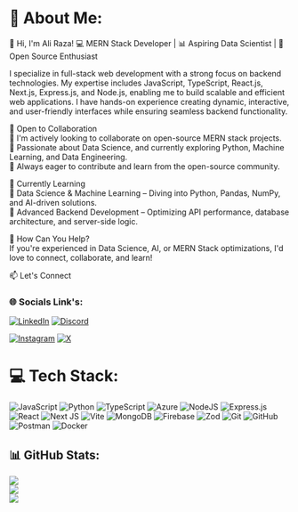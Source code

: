 # 💫 About Me:

👋 Hi, I'm Ali Raza!
💻 MERN Stack Developer | 📊 Aspiring Data Scientist | 🚀 Open Source Enthusiast

I specialize in full-stack web development with a strong focus on backend technologies. My expertise includes JavaScript, TypeScript, React.js, Next.js, Express.js, and Node.js, enabling me to build scalable and efficient web applications. I have hands-on experience creating dynamic, interactive, and user-friendly interfaces while ensuring seamless backend functionality.

👥 Open to Collaboration<br>
🔹 I'm actively looking to collaborate on open-source MERN stack projects.<br>
🔹 Passionate about Data Science, and currently exploring Python, Machine Learning, and Data Engineering.<br>
🔹 Always eager to contribute and learn from the open-source community.<br>

🌱 Currently Learning<br>
📌 Data Science & Machine Learning – Diving into Python, Pandas, NumPy, and AI-driven solutions.<br>
📌 Advanced Backend Development – Optimizing API performance, database architecture, and server-side logic.<br>

🚀 How Can You Help?<br>
If you're experienced in Data Science, AI, or MERN Stack optimizations, I'd love to connect, collaborate, and learn!<br> 



📫 Let's Connect
### 🌐 Socials Link's:

[![LinkedIn](https://img.shields.io/badge/LinkedIn-%230077B5.svg?logo=linkedin&logoColor=white)](https://linkedin.com/in/malirazaansari)
[![Discord](https://img.shields.io/badge/Discord-%237289DA.svg?logo=discord&logoColor=white)](https://discord.gg/malirazaansari)

[![Instagram](https://img.shields.io/badge/Instagram-%23E4405F.svg?logo=Instagram&logoColor=white)](https://instagram.com/mali_razaansari)
[![X](https://img.shields.io/badge/X-black.svg?logo=X&logoColor=white)](https://x.com/MAliRazaAnsari)

# 💻 Tech Stack:

![JavaScript](https://img.shields.io/badge/javascript-%23323330.svg?style=flat&logo=javascript&logoColor=%23F7DF1E)
![Python](https://img.shields.io/badge/python-3670A0?style=flat&logo=python&logoColor=ffdd54)
![TypeScript](https://img.shields.io/badge/typescript-%23007ACC.svg?style=flat&logo=typescript&logoColor=white)
![Azure](https://img.shields.io/badge/azure-%230072C6.svg?style=flat&logo=microsoftazure&logoColor=white)
![NodeJS](https://img.shields.io/badge/node.js-6DA55F?style=flat&logo=node.js&logoColor=white)
![Express.js](https://img.shields.io/badge/express.js-%23404d59.svg?style=flat&logo=express&logoColor=%2361DAFB)
![React](https://img.shields.io/badge/react-%2320232a.svg?style=flat&logo=react&logoColor=%2361DAFB)
![Next JS](https://img.shields.io/badge/Next-black?style=flat&logo=next.js&logoColor=white)
![Vite](https://img.shields.io/badge/vite-%23646CFF.svg?style=flat&logo=vite&logoColor=white)
![MongoDB](https://img.shields.io/badge/MongoDB-%234ea94b.svg?style=flat&logo=mongodb&logoColor=white)
![Firebase](https://img.shields.io/badge/firebase-%23039BE5.svg?style=flat&logo=firebase)
![Zod](https://img.shields.io/badge/zod-%233068b7.svg?style=flat&logo=zod&logoColor=white)
![Git](https://img.shields.io/badge/git-%23F05033.svg?style=flat&logo=git&logoColor=white)
![GitHub](https://img.shields.io/badge/github-%23121011.svg?style=flat&logo=github&logoColor=white)
![Postman](https://img.shields.io/badge/Postman-FF6C37?style=flat&logo=postman&logoColor=white)
![Docker](https://img.shields.io/badge/docker-%230db7ed.svg?style=flat&logo=docker&logoColor=white)

## 📊 GitHub Stats:

![](https://github-readme-stats.vercel.app/api?username=malirazaansari&theme=dark&hide_border=false&include_all_commits=false&count_private=false)<br/>
![](https://nirzak-streak-stats.vercel.app/?user=malirazaansari&theme=dark&hide_border=false)<br/>
![](https://github-readme-stats.vercel.app/api/top-langs/?username=malirazaansari&theme=dark&hide_border=false&include_all_commits=false&count_private=false&layout=compact)
